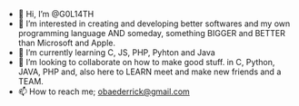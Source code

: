 - 👋 Hi, I’m @G0L14TH
- 👀 I’m interested in creating and developing better softwares and my own programming language AND someday, something BIGGER and BETTER than Microsoft and Apple. 
- 🌱 I’m currently learning C, JS, PHP, Pyhton and Java
- 💞️ I’m looking to collaborate on how to make good stuff. in C, Python, JAVA, PHP and, also here to LEARN meet and make new friends and a TEAM.
- 📫 How to reach me; obaederrick@gmail.com

<!---
G0L14TH/G0L14TH is a ✨ special ✨ repository because its `README.md` (this file) appears on your GitHub profile.
You can click the Preview link to take a look at your changes.
--->
